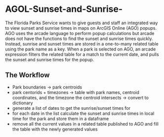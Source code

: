 # AGOL-Sunset-and-Sunrise-
The Florida Parks Service wants to give guests and staff an integrated way to view sunset and sunrise times in maps on ArcGIS Online (AGO) popups. AGO uses the arcade language to perform popup calculations but arcade does not have the functions to find the sunset and sunrise times quickly. Instead, sunrise and sunset times are stored in a one-to-many related table using the park name as a key. When a park is selected on AGO, an arcade expression filters the related table for a match to the current date, and pulls the sunset and sunrise times for the popup.

## The Workflow
* Park boundaries -> park centroids
* park centorids + timezones -> table with park names, centroid coordinates, and the timezone the centroid intersects -> convert to dictionary
* generate a list of dates to get the sunrise/sunset times for
* for each date in the list calculate the sunset and sunrise times in local time for the park and store them in a dataframe
* remove all the current values in a related table published to AGO and fill the table with the newly generated values

